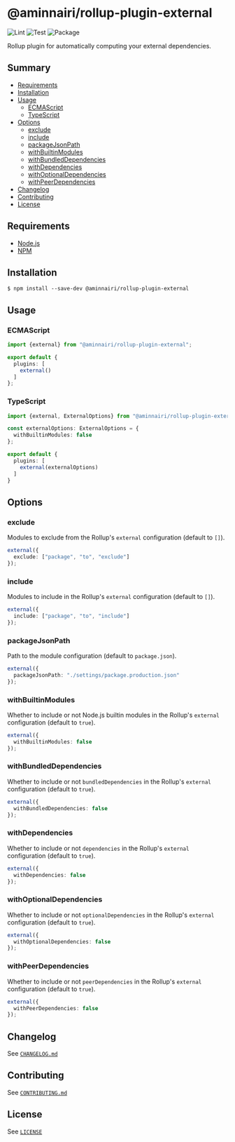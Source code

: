 # @aminnairi/rollup-plugin-external

![Lint](https://github.com/aminnairi/rollup-plugin-external/workflows/Lint/badge.svg) ![Test](https://github.com/aminnairi/rollup-plugin-external/workflows/Test/badge.svg) ![Package](https://github.com/aminnairi/rollup-plugin-external/workflows/Package/badge.svg)

Rollup plugin for automatically computing your external dependencies.

## Summary

- [Requirements](#requirements)
- [Installation](#installation)
- [Usage](#usage)
  - [ECMAScript](#ecmascript)
  - [TypeScript](#typescript)
- [Options](#options)
  - [exclude](#exclude)
  - [include](#include)
  - [packageJsonPath](#packagejsonpath)
  - [withBuiltinModules](#withbuiltinmodules)
  - [withBundledDependencies](#withbundleddependencies)
  - [withDependencies](#withdependencies)
  - [withOptionalDependencies](#withoptionaldependencies)
  - [withPeerDependencies](#withpeerdependencies)
- [Changelog](#changelog)
- [Contributing](#contributing)
- [License](#license)

## Requirements

- [Node.js](https://nodejs.org/en/)
- [NPM](https://www.npmjs.com/)

## Installation

```console
$ npm install --save-dev @aminnairi/rollup-plugin-external
```

## Usage

### ECMAScript

```typescript
import {external} from "@aminnairi/rollup-plugin-external";

export default {
  plugins: [
    external()
  ]
};
```

### TypeScript

```typescript
import {external, ExternalOptions} from "@aminnairi/rollup-plugin-external";

const externalOptions: ExternalOptions = {
  withBuiltinModules: false
};

export default {
  plugins: [
    external(externalOptions)
  ]
}
```

## Options

### exclude

Modules to exclude from the Rollup's `external` configuration (default to `[]`).

```typescript
external({
  exclude: ["package", "to", "exclude"]
});
```

### include

Modules to include in the Rollup's `external` configuration (default to `[]`).

```typescript
external({
  include: ["package", "to", "include"]
});
```

### packageJsonPath

Path to the module configuration (default to `package.json`).

```typescript
external({
  packageJsonPath: "./settings/package.production.json"
});
```

### withBuiltinModules

Whether to include or not Node.js builtin modules in the Rollup's `external` configuration (default to `true`).

```typescript
external({
  withBuiltinModules: false
});
```

### withBundledDependencies

Whether to include or not `bundledDependencies` in the Rollup's `external` configuration (default to `true`).

```typescript
external({
  withBundledDependencies: false
});
```

### withDependencies

Whether to include or not `dependencies` in the Rollup's `external` configuration (default to `true`).

```typescript
external({
  withDependencies: false
});
```

### withOptionalDependencies

Whether to include or not `optionalDependencies` in the Rollup's `external` configuration (default to `true`).

```typescript
external({
  withOptionalDependencies: false
});
```

### withPeerDependencies

Whether to include or not `peerDependencies` in the Rollup's `external` configuration (default to `true`).

```typescript
external({
  withPeerDependencies: false
});
```

## Changelog

See [`CHANGELOG.md`](./CHANGELOG.md)

## Contributing

See [`CONTRIBUTING.md`](./CONTRIBUTING.md)

## License

See [`LICENSE`](./LICENSE)
